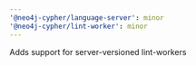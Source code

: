 ```yaml
---
'@neo4j-cypher/language-server': minor
'@neo4j-cypher/lint-worker': minor
---
```


Adds support for server-versioned lint-workers
